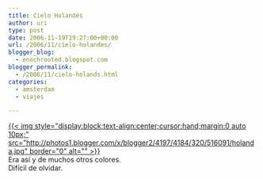 ```yaml
---
title: Cielo Holandés
author: uri
type: post
date: 2006-11-19T19:27:00+00:00
url: /2006/11/cielo-holandes/
blogger_blog:
  - enochrooted.blogspot.com
blogger_permalink:
  - /2006/11/cielo-holands.html
categories:
  - amsterdam
  - viajes

---
```

[{{< img style="display:block;text-align:center;cursor:hand;margin:0 auto 10px;" src="http://photos1.blogger.com/x/blogger2/4197/4184/320/516091/holanda.jpg" border="0" alt="" >}}][1]  
Era así y de muchos otros colores.  
Difícil de olvidar.

 [1]: http://photos1.blogger.com/x/blogger2/4197/4184/1600/909825/holanda.jpg